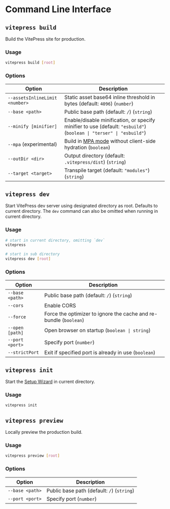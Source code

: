 # Command Line Interface

## `vitepress build`

Build the VitePress site for production.

### Usage

```bash
vitepress build [root]
```

### Options

| Option | Description |
| -      | -           |
| `--assetsInlineLimit <number>` | Static asset base64 inline threshold in bytes (default: `4096`) (`number`) |
| `--base <path>`                | Public base path (default: `/`) (`string`) |
| `--minify [minifier]`          | Enable/disable minification, or specify minifier to use (default: `"esbuild"`) (`boolean \| "terser" \| "esbuild"`) |
| `--mpa` (experimental)         | Build in [MPA mode](../guide/mpa-mode) without client-side hydration (`boolean`) |
| `--outDir <dir>`               | Output directory (default: `.vitepress/dist`) (`string`) |
| `--target <target>`            | Transpile target (default: `"modules"`) (`string`) |

## `vitepress dev`

Start VitePress dev server using designated directory as root. Defaults to current directory.
The `dev` command can also be omitted when running in current directory.

### Usage

```bash
# start in current directory, omitting `dev`
vitepress

# start in sub directory
vitepress dev [root]
```

### Options

| Option | Description |
| -      | -           |
| `--base <path>` | Public base path (default: `/`) (`string`) |
| `--cors`        | Enable CORS |
| `--force`       | Force the optimizer to ignore the cache and re-bundle (`boolean`) |
| `--open [path]` | Open browser on startup (`boolean \| string`) |
| `--port <port>` | Specify port (`number`) |
| `--strictPort`  | Exit if specified port is already in use (`boolean`) |

## `vitepress init`

Start the [Setup Wizard](../guide/getting-started#setup-wizard) in current directory.

### Usage

```bash
vitepress init
```

## `vitepress preview`

Locally preview the production build.

### Usage

```bash
vitepress preview [root]
```

### Options

| Option | Description |
| -      | -           |
| `--base <path>` | Public base path (default: `/`) (`string`) |
| `--port <port>` | Specify port (`number`) |
